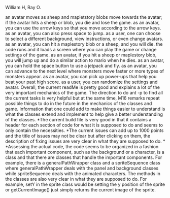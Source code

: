 William H, Ray O.

an avatar moves as sheep and mapletstory blobs move towards the avatar; if the avatar hits a sheep or blob, you die and lose the game.
as an avatar, you can use the arrow keys so that you move according to the arrow keys. as an avatar, you can also press space to jump. as a user, one can choose to select a different background, view instructions, or even change avatars. as an avatar, you can hit a maplestory blob or a sheep, and you will die.
the code runs and it loads a screen where you can play the game or change settings of the game.
as an avatar, if you hit a sheep or maplestory blob, you will jump up and do a similar action to mario when he dies. as an avatar, you can hold the space button to use a jetpack and fly. as an avatar, you can advance to the next level where monsters move faster or more types of monsters appear. as an avatar, you can pick up power-ups that help you beat your past high score. as a user, you can randomize the settings and avatar.
Overall, the current readMe is pretty good and explains a lot of the very important mechanics of the game. The direction to do ant -p to find all the current tasks is very helpful but at the same time, M16 remarks repeat possible things to do in the future in the mechanics of the classes and game. Information that one could add to make things easier to understand is what the classes extend and implement to help give a better understanding of the classes. 
*The current build file is very good in that it contains a header for each section of code for what it is supposed to do and seems to only contain the necessities.
*The current issues can add up to 1000 points and the title of issues may not be clear but after clicking on them, the description of fixing issues are very clear in what they are supposed to do. 
*
*Assessing the actual code, the code seems to be organized in a fashion that each important component, such as the background or a character, is a class and that there are classes that handle the important components. For example, there is a generalPathWrapper class and a spriteSequence class where generalPathWrapper deals with the panel and background classes while spriteSequence deals with the animated characters. The methods in the classes are also very clear in what they are supposed to do. For example, setY in the sprite class would be setting the y position of the sprite or getCurrentImage() just simply returns the current image of the sprite. 
